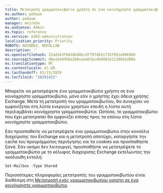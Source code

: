 ```yaml
---
title: Μετατροπή γραμματοκιβώτιο χρήστη σε ένα κοινόχρηστο γραμματοκιβώτιο;
ms.author: pebaum
author: pebaum
manager: mnirkhe
ms.audience: Admin
ms.topic: reference
ms.service: o365-administration
localization_priority: Priority
ROBOTS: NOINDEX, NOFOLLOW
description: ''
ms.openlocfilehash: 22ad1b3fb818b40bcd77974031735f931e986968
ms.sourcegitcommit: d6ea5e9458a2b8ceaab3ac4bd483e1130b9a398a
ms.translationtype: MT
ms.contentlocale: el-GR
ms.lasthandoff: 01/15/2019
ms.locfileid: "28291422"
---
```

Μπορείτε να μετατρέψετε ένα γραμματοκιβώτιο χρήστη σε ένα κοινόχρηστο γραμματοκιβώτιο, μόνο εάν ο χρήστης έχει άδεια χρήσης Exchange. Μετά τη μετατροπή του γραμματοκιβωτίου, θα συνεχίσει να εμφανίζεται στη λίστα ενεργών χρηστών επειδή η λίστα αυτή περιλαμβάνει κοινόχρηστα γραμματοκιβώτια. Ωστόσο, το γραμματοκιβώτιο που έχει μετατραπεί θα εμφανίζει επίσης προς τα επάνω στη λίστα κοινόχρηστο γραμματοκιβώτιο. 
  
Εάν προσπαθείτε να μετατρέψετε ένα γραμματοκιβώτιο στην κονσόλα διαχείρισης του Exchange και η μετατροπή αποτύχει, καταργήστε την cache του προγράμματος περιήγησης και τα cookies και προσπαθήστε ξανά. Εάν ακόμα δεν λειτουργεί, προσπαθήστε να μετατρέψετε το γραμματοκιβώτιο με το κέλυφος διαχείρισης Exchange εκτελώντας την ακόλουθη εντολή:
  
```
Set-Mailbox -Type Shared
```

Περισσότερες πληροφορίες μετατροπής του γραμματοκιβωτίου είναι διαθέσιμη στη [Μετατροπή ενός γραμματοκιβωτίου χρήστη σε ένα κοινόχρηστο γραμματοκιβώτιο](https://support.office.com/client/2e122487-e1f5-4f26-ba41-5689249d93ba).
  
